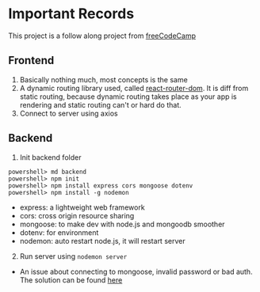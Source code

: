 # Important Records
This project is a follow along project from [freeCodeCamp](https://www.youtube.com/watch?v=7CqJlxBYj-M)

## Frontend
1. Basically nothing much, most concepts is the same
2. A dynamic routing library used, called [react-router-dom](https://reactrouter.com/core/guides/philosophy). It is diff from static routing, because dynamic routing takes place as your app is rendering and static routing can't or hard do that.
3. Connect to server using axios

## Backend
1. Init backend folder
```
powershell> md backend
powershell> npm init
powershell> npm install express cors mongoose dotenv
powershell> npm install -g nodemon
```
- express: a lightweight web framework
- cors: cross origin resource sharing
- mongoose: to make dev with node.js and mongoodb smoother
- dotenv: for environment
- nodemon: auto restart node.js, it will restart server

2. Run server using `nodemon server`
- An issue about connecting to mongoose, invalid password or bad auth. The solution can be found [here](https://docs.atlas.mongodb.com/troubleshoot-connection/#special-characters-in-connection-string-password)

